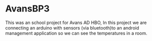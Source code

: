 # AvansBP3
This was an school project for Avans AD HBO, In this project we are connecting an arduino with sensors (via bluetooth)to an android management application so we can see the temperatures in a room.
